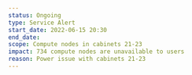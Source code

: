 ```yaml
---
status: Ongoing
type: Service Alert
start_date: 2022-06-15 20:30
end_date:
scope: Compute nodes in cabinets 21-23
impact: 734 compute nodes are unavailable to users   
reason: Power issue with cabinets 21-23
---
```


